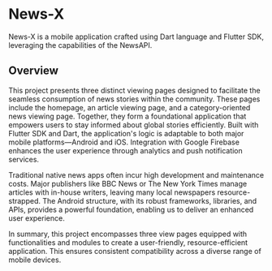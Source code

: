 # News-X

News-X is a mobile application crafted using Dart language and Flutter SDK, leveraging the capabilities of the NewsAPI.

## Overview

This project presents three distinct viewing pages designed to facilitate the seamless consumption of news stories within the community. These pages include the homepage, an article viewing page, and a category-oriented news viewing page. Together, they form a foundational application that empowers users to stay informed about global stories efficiently. Built with Flutter SDK and Dart, the application's logic is adaptable to both major mobile platforms—Android and iOS. Integration with Google Firebase enhances the user experience through analytics and push notification services.

Traditional native news apps often incur high development and maintenance costs. Major publishers like BBC News or The New York Times manage articles with in-house writers, leaving many local newspapers resource-strapped. The Android structure, with its robust frameworks, libraries, and APIs, provides a powerful foundation, enabling us to deliver an enhanced user experience.

In summary, this project encompasses three view pages equipped with functionalities and modules to create a user-friendly, resource-efficient application. This ensures consistent compatibility across a diverse range of mobile devices.
